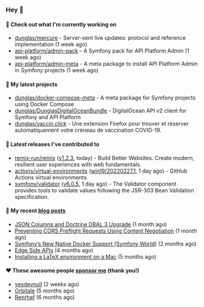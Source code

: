 ### Hey 👋

#### 👷 Check out what I'm currently working on

- [dunglas/mercure](https://github.com/dunglas/mercure) - Server-sent live updates: protocol and reference implementation (1 week ago)
- [api-platform/admin-pack](https://github.com/api-platform/admin-pack) - A Symfony pack for API Platform Admin (1 week ago)
- [api-platform/admin-meta](https://github.com/api-platform/admin-meta) - A meta package to install API Platform Admin in Symfony projects (1 week ago)

#### 🌱 My latest projects

- [dunglas/docker-compose-meta](https://github.com/dunglas/docker-compose-meta) - A meta package for Symfony projects using Docker Compose
- [dunglas/DunglasDigitalOceanBundle](https://github.com/dunglas/DunglasDigitalOceanBundle) - DigitalOcean API v2 client for Symfony and API Platform
- [dunglas/vaccin.click](https://github.com/dunglas/vaccin.click) - Une extension Firefox pour trouver et réserver automatiquement votre créneau de vaccination COVID-19.

#### 🔭 Latest releases I've contributed to

- [remix-run/remix](https://github.com/remix-run/remix) ([v1.2.3](https://github.com/remix-run/remix/releases/tag/v1.2.3), today) - Build Better Websites. Create modern, resilient user experiences with web fundamentals.
- [actions/virtual-environments](https://github.com/actions/virtual-environments) ([win19/20220227.1](https://github.com/actions/virtual-environments/releases/tag/win19%2F20220227.1), 1 day ago) - GitHub Actions virtual environments
- [symfony/validator](https://github.com/symfony/validator) ([v6.0.5](https://github.com/symfony/validator/releases/tag/v6.0.5), 1 day ago) - The Validator component provides tools to validate values following the JSR-303 Bean Validation specification.

#### 📜 My recent [blog posts](https://dunglas.fr)

- [JSON Columns and Doctrine DBAL 3 Upgrade](https://dunglas.fr/2022/01/json-columns-and-doctrine-dbal-3-upgrade/) (1 month ago)
- [Preventing CORS Preflight Requests Using Content Negotiation](https://dunglas.fr/2022/01/preventing-cors-preflight-requests-using-content-negotiation/) (1 month ago)
- [Symfony’s New Native Docker Support (Symfony World)](https://dunglas.fr/2021/12/symfonys-new-native-docker-support-symfony-world/) (2 months ago)
- [Edge Side APIs](https://dunglas.fr/2021/10/edge-side-apis/) (4 months ago)
- [Installing a LaTeX environment on a Mac](https://dunglas.fr/2021/09/installing-a-latex-environment-on-a-mac/) (5 months ago)

#### ❤️ These awesome people [sponsor me](https://github.com/sponsors/dunglas) (thank you!)

- [yesdevnull](https://github.com/yesdevnull) (2 weeks ago)
- [Orbitale](https://github.com/Orbitale) (5 months ago)
- [Renrhaf](https://github.com/Renrhaf) (6 months ago)
